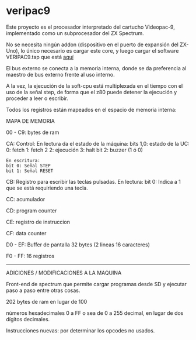 # veripac9
Este proyecto es el procesador interpretado del cartucho Videopac-9, implementado como un subprocesador del ZX Spectrum.

No se necesita ningún addon (dispositivo en el puerto de expansión del ZX-Uno), lo único necesario es cargar este core, y luego cargar el software VERIPAC9.tap que está [aquí](https://github.com/yomboprime/ZXYLib)




El bus externo se conecta a la memoria interna, donde se da preferencia al maestro de bus externo frente al uso interno.

A la vez, la ejecución de la soft-cpu está multiplexada en el tiempo con el uso de la señal step, de forma que el z80 puede detener la ejecución y proceder a leer o escribir.

Todos los registros están mapeados en el espacio de memoria interna:

MAPA DE MEMORIA

00 - C9: bytes de ram

CA: Control:
	En lectura da el estado de la máquina:
	bits 1,0: estado de la UC:
		0: fetch
		1: fetch 2
		2: ejecución
		3: halt
	bit 2: buzzer (1 ó 0)
	
	En escritura:
	bit 0: Señal STEP
	bit 1: Señal RESET

CB: Registro para escribir las teclas pulsadas.
En lectura:
	bit 0: Indica a 1 que se está requiriendo una tecla.

CC: acumulador

CD: program counter

CE: registro de instruccion

CF: data counter

D0 - EF: Buffer de pantalla 32 bytes (2 lineas 16 caracteres)

F0 - FF: 16 registros

---------

ADICIONES / MODIFICACIONES A LA MAQUINA

Front-end de spectrum que permite cargar programas desde SD y ejecutar paso a paso entre otras cosas.

202 bytes de ram en lugar de 100

números hexadecimales 0 a FF o sea de 0 a 255 decimal, en lugar de dos dígitos decimales.

Instrucciones nuevas: por determinar los opcodes no usados.
